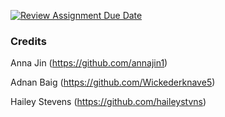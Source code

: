 [![Review Assignment Due Date](https://classroom.github.com/assets/deadline-readme-button-24ddc0f5d75046c5622901739e7c5dd533143b0c8e959d652212380cedb1ea36.svg)](https://classroom.github.com/a/WKKzpWVj)

### Credits

Anna Jin (https://github.com/annajin1)

Adnan Baig (https://github.com/Wickederknave5)

Hailey Stevens (https://github.com/haileystvns)
